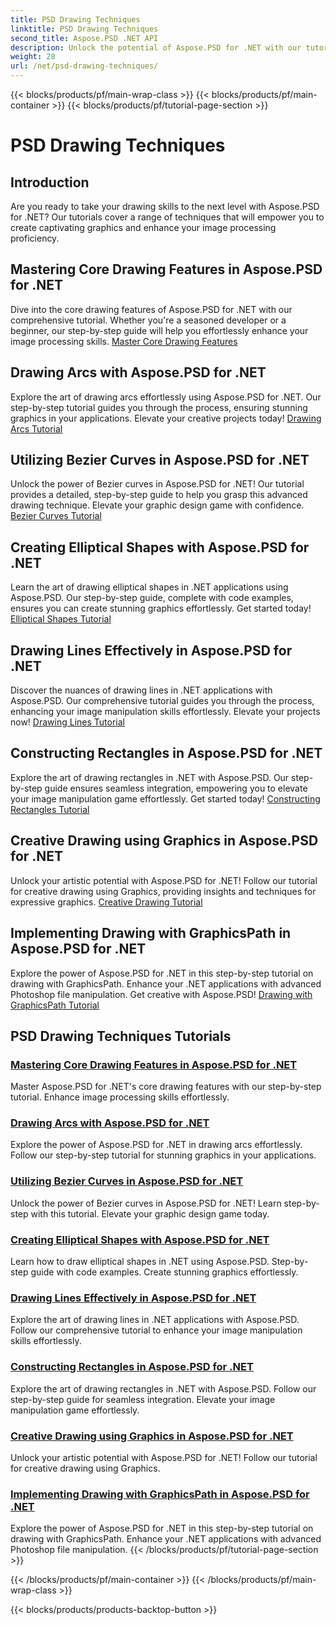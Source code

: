 ```yaml
---
title: PSD Drawing Techniques
linktitle: PSD Drawing Techniques
second_title: Aspose.PSD .NET API
description: Unlock the potential of Aspose.PSD for .NET with our tutorials! Master core drawing features, create stunning graphics, and elevate your image manipulation skills.
weight: 28
url: /net/psd-drawing-techniques/
---
```


{{< blocks/products/pf/main-wrap-class >}}
{{< blocks/products/pf/main-container >}}
{{< blocks/products/pf/tutorial-page-section >}}

# PSD Drawing Techniques


## Introduction

Are you ready to take your drawing skills to the next level with Aspose.PSD for .NET? Our tutorials cover a range of techniques that will empower you to create captivating graphics and enhance your image processing proficiency.

## Mastering Core Drawing Features in Aspose.PSD for .NET

Dive into the core drawing features of Aspose.PSD for .NET with our comprehensive tutorial. Whether you're a seasoned developer or a beginner, our step-by-step guide will help you effortlessly enhance your image processing skills. [Master Core Drawing Features](./mastering-core-drawing-features/)

## Drawing Arcs with Aspose.PSD for .NET

Explore the art of drawing arcs effortlessly using Aspose.PSD for .NET. Our step-by-step tutorial guides you through the process, ensuring stunning graphics in your applications. Elevate your creative projects today! [Drawing Arcs Tutorial](./drawing-arcs/)

## Utilizing Bezier Curves in Aspose.PSD for .NET

Unlock the power of Bezier curves in Aspose.PSD for .NET! Our tutorial provides a detailed, step-by-step guide to help you grasp this advanced drawing technique. Elevate your graphic design game with confidence. [Bezier Curves Tutorial](./utilizing-bezier-curves/)

## Creating Elliptical Shapes with Aspose.PSD for .NET

Learn the art of drawing elliptical shapes in .NET applications using Aspose.PSD. Our step-by-step guide, complete with code examples, ensures you can create stunning graphics effortlessly. Get started today! [Elliptical Shapes Tutorial](./creating-elliptical-shapes/)

## Drawing Lines Effectively in Aspose.PSD for .NET

Discover the nuances of drawing lines in .NET applications with Aspose.PSD. Our comprehensive tutorial guides you through the process, enhancing your image manipulation skills effortlessly. Elevate your projects now! [Drawing Lines Tutorial](./drawing-lines-effectively/)

## Constructing Rectangles in Aspose.PSD for .NET

Explore the art of drawing rectangles in .NET with Aspose.PSD. Our step-by-step guide ensures seamless integration, empowering you to elevate your image manipulation game effortlessly. Get started today! [Constructing Rectangles Tutorial](./constructing-rectangles/)

## Creative Drawing using Graphics in Aspose.PSD for .NET

Unlock your artistic potential with Aspose.PSD for .NET! Follow our tutorial for creative drawing using Graphics, providing insights and techniques for expressive graphics. [Creative Drawing Tutorial](./creative-drawing-using-graphics/)

## Implementing Drawing with GraphicsPath in Aspose.PSD for .NET

Explore the power of Aspose.PSD for .NET in this step-by-step tutorial on drawing with GraphicsPath. Enhance your .NET applications with advanced Photoshop file manipulation. Get creative with Aspose.PSD! [Drawing with GraphicsPath Tutorial](./implementing-drawing-with-graphicspath/)

## PSD Drawing Techniques Tutorials
### [Mastering Core Drawing Features in Aspose.PSD for .NET](./mastering-core-drawing-features/)
Master Aspose.PSD for .NET's core drawing features with our step-by-step tutorial. Enhance image processing skills effortlessly.
### [Drawing Arcs with Aspose.PSD for .NET](./drawing-arcs/)
Explore the power of Aspose.PSD for .NET in drawing arcs effortlessly. Follow our step-by-step tutorial for stunning graphics in your applications.
### [Utilizing Bezier Curves in Aspose.PSD for .NET](./utilizing-bezier-curves/)
Unlock the power of Bezier curves in Aspose.PSD for .NET! Learn step-by-step with this tutorial. Elevate your graphic design game today.
### [Creating Elliptical Shapes with Aspose.PSD for .NET](./creating-elliptical-shapes/)
Learn how to draw elliptical shapes in .NET using Aspose.PSD. Step-by-step guide with code examples. Create stunning graphics effortlessly.
### [Drawing Lines Effectively in Aspose.PSD for .NET](./drawing-lines-effectively/)
Explore the art of drawing lines in .NET applications with Aspose.PSD. Follow our comprehensive tutorial to enhance your image manipulation skills effortlessly.
### [Constructing Rectangles in Aspose.PSD for .NET](./constructing-rectangles/)
Explore the art of drawing rectangles in .NET with Aspose.PSD. Follow our step-by-step guide for seamless integration. Elevate your image manipulation game effortlessly.
### [Creative Drawing using Graphics in Aspose.PSD for .NET](./creative-drawing-using-graphics/)
Unlock your artistic potential with Aspose.PSD for .NET! Follow our tutorial for creative drawing using Graphics.
### [Implementing Drawing with GraphicsPath in Aspose.PSD for .NET](./implementing-drawing-with-graphicspath/)
Explore the power of Aspose.PSD for .NET in this step-by-step tutorial on drawing with GraphicsPath. Enhance your .NET applications with advanced Photoshop file manipulation.
{{< /blocks/products/pf/tutorial-page-section >}}

{{< /blocks/products/pf/main-container >}}
{{< /blocks/products/pf/main-wrap-class >}}

{{< blocks/products/products-backtop-button >}}
